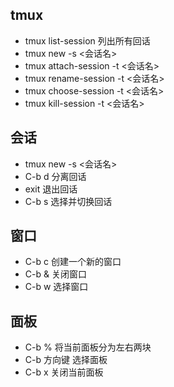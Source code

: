 ## tmux

- tmux list-session 列出所有回话
- tmux new -s <会话名>
- tmux attach-session -t <会话名>
- tmux rename-session -t <会话名>
- tmux choose-session -t <会话名>
- tmux kill-session -t <会话名>

## 会话

- tmux new -s  <会话名>
- C-b d 分离回话
- exit 退出回话
- C-b s 选择并切换回话


## 窗口

- C-b c 创建一个新的窗口
- C-b & 关闭窗口
- C-b w 选择窗口

## 面板

- C-b % 将当前面板分为左右两块
- C-b 方向键 选择面板
- C-b x 关闭当前面板